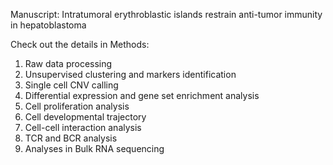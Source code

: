Manuscript: Intratumoral erythroblastic islands restrain anti-tumor immunity in hepatoblastoma

Check out the details in Methods:

1. Raw data processing
2. Unsupervised clustering and markers identification
3. Single cell CNV calling
4. Differential expression and gene set enrichment analysis
5. Cell proliferation analysis
6. Cell developmental trajectory
7. Cell-cell interaction analysis
8. TCR and BCR analysis
9. Analyses in Bulk RNA sequencing

